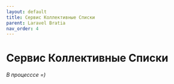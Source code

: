 ```yaml
---
layout: default
title: Сервис Коллективные Списки
parent: Laravel Bratia
nav_order: 4
---
```


# Сервис Коллективные Списки
*В процесссе =)*
